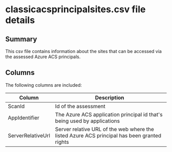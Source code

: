 # classicacsprincipalsites.csv file details

## Summary

This csv file contains information about the sites that can be accessed via the assessed Azure ACS principals.

## Columns

The following columns are included:

Column|Description
------|-----------
ScanId | Id of the assessment
AppIdentifier | The Azure ACS application principal id that's being used by applications
ServerRelativeUrl | Server relative URL of the web where the listed Azure ACS principal has been granted rights
